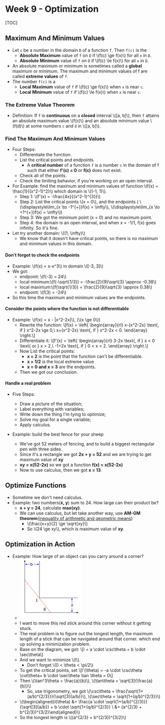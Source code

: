 # Week 9 - Optimization

[TOC]

## Maximum And Minimum Values

* Let `c` be a number in the domain `D` of a function `f`. Then `f(c)` is the 
    * **Absolute Maximum** value of `f` on `D` if \\(f(c) \ge f(x)\\) for all `x` in `D`.
    * **Absolute Minimum** value of `f` on `D` if \\(f(c) \le f(x)\\) for all `x` in `D`.
* An absolute maximum or minimum is sometimes called a **global** maximum or minimum. The maximum and minimum values of f are called **extreme values** of `f`.
* The number `f(c)` is a
    * **Local Maximum** value of `f` if \\(f(c) \ge f(x)\\) when `x` is near `c`.
    * **Local Minimum** value of `f` if \\(f(c) \le f(x)\\) when `x` is near `c`.

### The Extreme Value Theorem

* Definition: If `f` is **continuous** on a **closed** interval \\([a, b]\\), then `f` attains an absolute maximum value \\(f(c)\\) and an absolute minimum value \\(f(d)\\) at some numbers `c` and `d` in \\([a, b]\\).

### Find The Maximum And Minimum Values

* Four Steps:
    * Differentiate the function.
    * List the critical points and endpoints.
        * A **critical number** of a function `f` is a number `c` in the domain of f such that either **f'(c) = 0** or **f(c)** does not exist.
    * Check all of the points.
    * Check the limiting behavior, if you're working on an open interval. 
* For Example: find the maximum and minimum values of function \\(f(x) = \frac{1}{(x^2-1)^2}\\) which domain is \\((-1, 1)\\).
    * Step 1: \\(f'(x) = -\frac{4x}{(x^2-1)^{3}}\\)
    * Step 2: List the critical points \\(x = 0\\), and the endpoints ( \\(\displaystyle\lim_{x \to -1^{+}}f(x) = \infty\\), \\(\displaystyle\lim_{x \to +1^{+}}f(x) = \infty\\))
    * Step 3: We got the minimum point (x = 0) and no maximum point.
    * Step 4: the domain is an open interval, and when x = -1/1, f(x) goes infinity. So it's fine.
* Let try another domain: \\((1, \infty)\\)
    * We know that it doesn't have critical points, so there is no maximum and minimum values in this domain.

#### Don't forgot to check the endpoints

* Example: \\(f(x) = x-x^3\\) in domain \\([-3, 3]\\)
* We got:
    * endpoint: \\(f(-3) = 24\\)
    * local minimum:\\(f(-\sqrt{1/3}) = -\frac{2}{9}\sqrt{3} \approx -0.38\\)
    * local maximum:\\(f(\sqrt{1/3}) = \frac{2}{9}\sqrt{3} \approx 0.38\\)
    * endpoint: \\(f(3) = -24\\)
* So this time the maximum and minimum values are the endpoints.

#### Consider the points where the function is not differentiable

* Example: \\(f(x) = x - |x^2-2x|\\), (\\(x \ge 0\\))
    * Rewrite the function: \\[f(x) = \left\{ \begin{array}{rl} 
    x-(x^2-2x) \text{, if } x^2-2x \ge 0,\\ 
    x+(x^2-2x) \text{, if } x^2-2x < 0. 
    \end{array} \right.\\]
    * Differentiate it: \\[f'(x) = \left\{ \begin{array}{rl} 
    3-2x \text{, if } x < 0 \text{ or } x > 2,\\ 
    -1+2x \text{, if } 0 < x < 2. 
    \end{array} \right.\\]
    * Now List the critical points:
        * **x = 2** is the point that the function can't be differentiable.
        * **x = 1/2** is the local extreme value
        * **x = 0 and x = 3** are the endpoints.
    * Then we got our conclusion.

#### Handle a real problem

* Five Steps: 
    * Draw a picture of the situation;
    * Label everything with variables;
    * Write down the thing I'm tying to optimize;
    * Solve my goal for a single variable;
    * Apply calculus.

* Example: build the best fence for your sheep
    * We've got 52 meters of fencing, and to build a biggest rectangular pen with three sides.
    * Since it's a rectangle we got **2x + y = 52** and we are trying to get maximum value of **xy**
    * **xy = x(52-2x)** so we got a function **f(x) = x(52-2x)** 
    * Now to use calculus, then we got **x = 13**.

## Optimize Functions

* Sometime we don't need calculus.
* Example: two numbers(**x, y**) sum to 24. How large can their product be?
    * **x + y = 24**, calculate **max(xy)**.
    * We can use calculus, but let take another way, use **AM-GM theorem**([inequality of arithmetic and geometric means](https://en.wikipedia.org/wiki/Inequality_of_arithmetic_and_geometric_means))
        * \\(\frac{x+y}{2} \ge \sqrt{xy}\\)
        * So \\(24 \ge xy\\), which is maximum value of **xy**.

## Optimization in Action 

* Example: How large of an object can you carry around a corner?
    * <img src="media/15104787435820.jpg" width=200 />
    * I want to move this red stick around this corner without it getting stuck. 
    * The real problem is to figure out the longest length, the maximum length of a stick that can be navigated around that corner. which end up solving a minimization problem.
    * Base on the diagram, we got: \\[l = a \cdot \csc\theta + b \cdot \sec\theta\\]
    * And we want to minimize \\(l\\). 
        * Don't forget \\(0 < \theta < \pi/2\\)
    * To get the critical points, set \\[l'(\theta) = -a \cdot \csc\theta \cot\theta+ b \cdot \sec\theta \tan \theta = 0\\\]
    * Then \\(\tan^3\theta = \frac{a}{b}\\), \\(\tan\theta = \sqrt[3]{\frac{a}{b}}\\)
        * So, use trigonometry, we got \\(\csc\theta = \frac{\sqrt{1+(a/b)^{2/3}}}{\sqrt[3]{a/b}}\\), \\(\sec\theta = \sqrt{1+(q/b)^{2/3}}\\)
    * \\(\begin{aligned}l(\theta) &= \frac{a \cdot \sqrt{1+(a/b)^{2/3}}}{\sqrt[3]{a/b}} + b \cdot \sqrt{1+(q/b)^{2/3}} \\ &= (a^{2/3} + b^{2/3})^{3/2}\end{aligned}\\)
    * So the longest length is \\((a^{2/3} + b^{2/3})^{3/2}\\)



